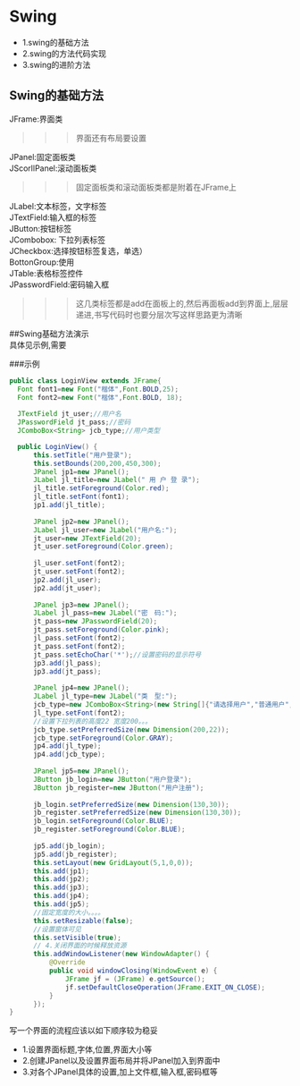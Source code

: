 # Swing
* 1.swing的基础方法
* 2.swing的方法代码实现
* 3.swing的进阶方法

## Swing的基础方法<br>
  JFrame:界面类
  >>>界面还有布局要设置
  
  JPanel:固定面板类  
  JScorllPanel:滚动面板类
  >>>固定面板类和滚动面板类都是附着在JFrame上
  
  JLabel:文本标签，文字标签<br>
  JTextField:输入框的标签<br>
  JButton:按钮标签<br>
  JCombobox: 下拉列表标签<br>
  JCheckbox:选择按钮标签复选，单选）<br> 
  BottonGroup:使用<br>
  JTable:表格标签控件<br>
  JPasswordField:密码输入框<br>
  >>>这几类标签都是add在面板上的,然后再面板add到界面上,层层递进,书写代码时也要分层次写这样思路更为清晰
  
  ##Swing基础方法演示<br>
  具体见示例,需要
  
  
  
  
  
  ###示例
  ```Java
public class LoginView extends JFrame{
	Font font1=new Font("楷体",Font.BOLD,25);
	Font font2=new Font("楷体",Font.BOLD, 18);
	
	JTextField jt_user;//用户名
	JPasswordField jt_pass;//密码
	JComboBox<String> jcb_type;//用户类型

	public LoginView() {
		this.setTitle("用户登录");
		this.setBounds(200,200,450,300);
		JPanel jp1=new JPanel();
		JLabel jl_title=new JLabel(" 用 户 登 录");
		jl_title.setForeground(Color.red);
		jl_title.setFont(font1);
		jp1.add(jl_title);
		
		JPanel jp2=new JPanel();
		JLabel jl_user=new JLabel("用户名:");
		jt_user=new JTextField(20);
		jt_user.setForeground(Color.green);
		
		jl_user.setFont(font2);
		jt_user.setFont(font2);
		jp2.add(jl_user);
		jp2.add(jt_user);
		
		JPanel jp3=new JPanel();
		JLabel jl_pass=new JLabel("密　码:");
		jt_pass=new JPasswordField(20);
		jt_pass.setForeground(Color.pink);
		jl_pass.setFont(font2);
		jt_pass.setFont(font2);
		jt_pass.setEchoChar('*');//设置密码的显示符号
		jp3.add(jl_pass);
		jp3.add(jt_pass);
		
		JPanel jp4=new JPanel();
		JLabel jl_type=new JLabel("类　型:");
		jcb_type=new JComboBox<String>(new String[]{"请选择用户","普通用户","管理员"});
		jl_type.setFont(font2);
		//设置下拉列表的高度22 宽度200。。。
		jcb_type.setPreferredSize(new Dimension(200,22));
		jcb_type.setForeground(Color.GRAY);
		jp4.add(jl_type);
		jp4.add(jcb_type);
		
		JPanel jp5=new JPanel();
		JButton jb_login=new JButton("用户登录");
		JButton jb_register=new JButton("用户注册");
		
		jb_login.setPreferredSize(new Dimension(130,30));
		jb_register.setPreferredSize(new Dimension(130,30));
		jb_login.setForeground(Color.BLUE);
		jb_register.setForeground(Color.BLUE);
		
		jp5.add(jb_login);
		jp5.add(jb_register);
		this.setLayout(new GridLayout(5,1,0,0));
		this.add(jp1);
		this.add(jp2);
		this.add(jp3);
		this.add(jp4);
		this.add(jp5);
		//固定宽度的大小。。。。
		this.setResizable(false);
		//设置窗体可见
		this.setVisible(true);
		// 4.关闭界面的时候释放资源
		this.addWindowListener(new WindowAdapter() {
			@Override
			public void windowClosing(WindowEvent e) {
				JFrame jf = (JFrame) e.getSource();
				jf.setDefaultCloseOperation(JFrame.EXIT_ON_CLOSE);
			}
		});
}
```
写一个界面的流程应该以如下顺序较为稳妥<br>
* 1.设置界面标题,字体,位置,界面大小等<br>
* 2.创建JPanel以及设置界面布局并将JPanel加入到界面中<br>
* 3.对各个JPanel具体的设置,加上文件框,输入框,密码框等<br>
  
  

